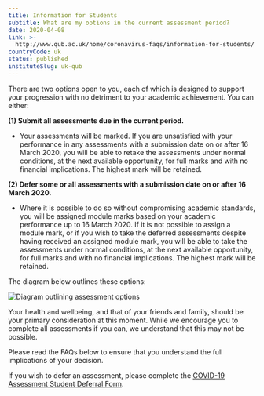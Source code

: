 ```yaml
---
title: Information for Students
subtitle: What are my options in the current assessment period?
date: 2020-04-08
link: >-
  http://www.qub.ac.uk/home/coronavirus-faqs/information-for-students/
countryCode: uk
status: published
instituteSlug: uk-qub
---
```

There are two options open to you, each of which is designed to support your progression with no detriment to your academic achievement. You can either:

**(1) Submit all assessments due in the current period.**

  * Your assessments will be marked. If you are unsatisfied with your performance in any assessments with a submission date on or after 16 March 2020, you will be able to retake the assessments under normal conditions, at the next available opportunity, for full marks and with no financial implications. The highest mark will be retained.



**(2) Defer some or all assessments with a submission date on or after 16 March 2020.**

  * Where it is possible to do so without compromising academic standards, you will be assigned module marks based on your academic performance up to 16 March 2020. If it is not possible to assign a module mark, or if you wish to take the deferred assessments despite having received an assigned module mark, you will be able to take the assessments under normal conditions, at the next available opportunity, for full marks and with no financial implications. The highest mark will be retained.



The diagram below outlines these options:

![Diagram outlining assessment options](/home/media/Media,958796,smxx.JPG)

Your health and wellbeing, and that of your friends and family, should be your primary consideration at this moment. While we encourage you to complete all assessments if you can, we understand that this may not be possible.

Please read the FAQs below to ensure that you understand the full implications of your decision.

If you wish to defer an assessment, please complete the [COVID-19 Assessment Student Deferral Form](https://www.qub.ac.uk/directorates/AcademicStudentAffairs/AcademicAffairs/GeneralRegulations/SecureFilestore/Filetoupload,956888,en.doc).
